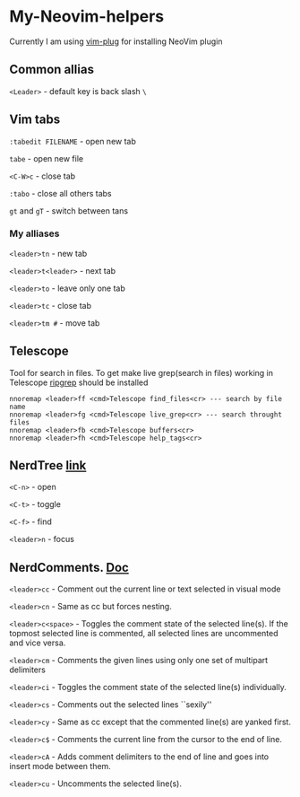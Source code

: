 # My-Neovim-helpers
Currently I am using [vim-plug](https://github.com/junegunn/vim-plug) for installing NeoVim plugin

## Common allias

`<Leader>` - default key is back slash `\`

## Vim tabs
`:tabedit FILENAME` - open new tab

`tabe` - open new file

`<C-W>c` - close tab

`:tabo` - close all others tabs

`gt` and `gT` - switch between tans

### My alliases
`<leader>tn` - new tab

`<leader>t<leader>` - next tab

`<leader>to` - leave only one tab

`<leader>tc` - close tab

`<leader>tm #` - move tab

## Telescope
Tool for search in files. To get make live grep(search in files) working in Telescope [ripgrep](https://github.com/BurntSushi/ripgrep) should be installed

```
nnoremap <leader>ff <cmd>Telescope find_files<cr> --- search by file name
nnoremap <leader>fg <cmd>Telescope live_grep<cr> --- search throught files
nnoremap <leader>fb <cmd>Telescope buffers<cr>
nnoremap <leader>fh <cmd>Telescope help_tags<cr>
```


## NerdTree [link](https://github.com/preservim/nerdtree#frequently-asked-questions)
`<C-n>` - open

`<C-t>` - toggle

`<C-f>` - find

`<leader>n` - focus

## NerdComments. [Doc](https://www.vim.org/scripts/script.php?script_id=1218)
`<leader>cc` - Comment out the current line or text selected in visual mode

`<leader>cn` - Same as <leader>cc but forces nesting.

`<leader>c<space>` - Toggles the comment state of the selected line(s). If the topmost selected line is commented, all selected lines are uncommented and vice versa.

`<leader>cm` - Comments the given lines using only one set of multipart delimiters

`<leader>ci` - Toggles the comment state of the selected line(s) individually.

`<leader>cs` - Comments out the selected lines ``sexily''

`<leader>cy` - Same as <leader>cc except that the commented line(s) are yanked first.
  
`<leader>c$` - Comments the current line from the cursor to the end of line.
  
`<leader>cA` - Adds comment delimiters to the end of line and goes into insert mode between them.

`<leader>cu` - Uncomments the selected line(s).

